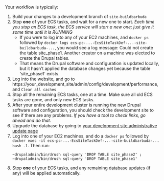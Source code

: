 Your workflow is typically:

1. Build your changes to a development branch of `site-buildbarbuda`
2. Stop **one** of your ECS tasks, and wait for a new one to start. *Each time you stop an ECS task, the ECS service will start a new one; just give it some time until it is RUNNING*
    * If you were to log into any of your EC2 machines, and `docker ps` followed by `docker logs ecs-pc-...-EcsSiteTaskDef-...-site-buildbarbuda-...`, you would see a log message:
        Could not create the table site_phase1. Another creator on a machine was elected to create the Drupal tables.
    * That means the Drupal software and configuration is updated locally, but it hasn't applied the database changes yet because the table 'site_phase1' exists.
3. Log into the website, and go to https://your_development_site/admin/config/development/performance, and `Clear all caches`
4. Stop all the remaining ECS tasks, one at a time. Make sure all old ECS tasks are gone, and only new ECS tasks.
5. After your entire development cluster is running the new Drupal software and configuration, you should check the development site to see if there are any problems. *If you have a tool to check links, go ahead and do that.*
6. Upgrade the database by going to [your development site administrative update page](https://your_development_site/update.php)
7. Log into one of your EC2 machines, and do a `docker ps` followed by `docker exec -it ecs-pc-...-EcsSiteTaskDef-...-site-buildbarbuda-... bash -l`. Then run:
    ```
    ~drupaladmin/bin/drush sql-query 'DROP TABLE site_phase2' ; ~drupaladmin/bin/drush sql-query 'DROP TABLE site_phase1'
    ```
8. Stop **one** of your ECS tasks, and any remaining database updates (if any) will be applied automatically.
